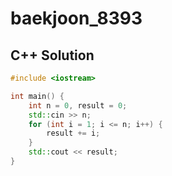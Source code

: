 # baekjoon_8393

## C++ Solution

```c++
#include <iostream>

int main() {
    int n = 0, result = 0;
    std::cin >> n;
    for (int i = 1; i <= n; i++) {
        result += i;
    }
    std::cout << result;
}
```
